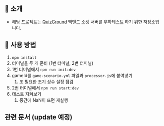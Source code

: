 ## 📍 소개

- 해당 프로젝트는 [QuizGround](https://github.com/boostcampwm-2024/web10-boostproject) 백엔드 소켓 서버를 부하테스트 하기 위한 저장소입니다. 

## 🚀 사용 방법 

1. `npm install`
2. 터미널을 두 개 준비 (1번 터미널, 2번 터미널)
3. 1번 터미널에서 `npm run init:dev`
4. gameId를 `game-scenario.yml` 파일과 `processor.js`에 붙여넣기
   1. 또 필요한 초기 상수 설정 점검
5. 2번 터미널에서 `npm run start:dev`
6. 테스트 지켜보기
   1. 중간에 NaN이 뜨면 재실행

## 관련 문서 (update 예정)
